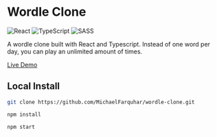 # Wordle Clone

![React](https://img.shields.io/badge/react-%2320232a.svg?style=for-the-badge&logo=react&logoColor=%2361DAFB)
![TypeScript](https://img.shields.io/badge/typescript-%23007ACC.svg?style=for-the-badge&logo=typescript&logoColor=white)
![SASS](https://img.shields.io/badge/SASS-hotpink.svg?style=for-the-badge&logo=SASS&logoColor=white)

A wordle clone built with React and Typescript. Instead of one word per day, you can play an unlimited amount of times.

[Live Demo](https://wordle-like-app.netlify.app/)

## Local Install

```bash
git clone https://github.com/MichaelFarquhar/wordle-clone.git
```

```bash
npm install
```

```bash
npm start
```
